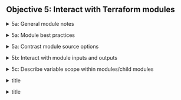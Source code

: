 ## Objective 5: Interact with Terraform modules

<p>
<details><summary>5a: General module notes </summary>
<p>

- What the hell is a module:
    - A Terraform module is a set of Terraform configuration files in a single directory. Even a simple configuration consisting of a single directory with one or more `.tf` files is a module.

- Terraform commands will only directly use the configuration files in one directory, which is usually the current working directory.
<br>

- What are they used for:
    - Organize configuration
    - Encapsulate configuration - Encapsulation can help prevent unintended consequences, such as a change to one part of your configuration accidentally causing changes to other infrastructure
    - Re-use configuration
    - Provide consistency and ensure best practices
    - Self service - Modules make your configuration easier for other teams to use. 

</details>

<p>
<details><summary>5a: Module best practices </summary>
<p>

- Name your provider `terraform-<PROVIDER>-<NAME>`. You must follow this convention in order to publish to the Terraform Cloud or Terraform Enterprise module registries
- Start writing your configuration with modules in mind.
- Use local modules to organize and encapsulate your code. 
- Use the public Terraform Registry to find useful modules. 
- Publish and share modules with your team.
</details>

<p>
<details><summary> 5a: Contrast module source options </summary>
<p>

- Find modules: Verified modules are reviewed by HashiCorp to ensure stability and compatibility. Every page on the registry has a search field for finding modules.
- Using modules: The syntax for specifying a registry module is `<NAMESPACE>/<NAME>/<PROVIDER>`. For example: `hashicorp/consul/aws.` 
- Private Registry Module Sources: Private registry modules have source strings of the form `<HOSTNAME>/<NAMESPACE>/<NAME>/<PROVIDER>`. This is the same format as the public registry, but with an added hostname prefix.
</details>

<p>
<details><summary> 5b: Interact with module inputs and outputs </summary>
<p>

- Because calling a module cannot access their attributes directly. The child module can declare output values to export certain values to be accessed by the calling module. 
    - You could output a value called `instance_ids` then reference it using: `module.servers.instance_ids`

<br>

- Input: Using input variables with modules is similar to using variables in any Terraform configuration. 
- Output: Reference the output values using: `module.MODULE_NAME.OUTPUT_NAME`. You need to create an output in the root module and set it to the modules output. 
Something like this: 
```terraform
output "vpc_public_subnets" {
  description = "IDs of the VPC's public subnets"
  value       = module.vpc.public_subnets
}
```
- When using a new module for the first time, you must run either `terraform init` or `terraform get` to install the module. When you run these commands, Terraform will install any new modules in the `.terraform/modules` directory
</details>


<p>
<details><summary> 5c: Describe variable scope within modules/child modules </summary>
<p>

- The label after the `variable` keyword is a name for the variable, which must be unique among all variables in the same module. 
- Optional arguments:
    - default: default value will be used if no value is set when calling the module or running Terraform.
    - type: allows you to restrict the type of value that will be accepted as the value for a variable. (sting, number, bool)
    - description: this specifies the input variable's documentation
    - validation: a block to define validation rules, usually in addition to type constraints.
    - sensitive: limits Terraform UI output when the variable is used in configuration. (plan / apply)
    - nullable: specify if the variable can be null within the module.

- TF loads variables in this order:

    - Environment variables
    - The `terraform.tfvars` file, if present.
    - The `terraform.tfvars.json` file, if present.
    - Any `*.auto.tfvars` or `*.auto.tfvars.json` files, processed in lexical order of their filenames.
    - Any `-var` and `-var-file` options on the command line, in the order they are provided. (This includes variables set by a Terraform Cloud workspace.)

on this page now: https://developer.hashicorp.com/terraform/language/modules/syntax

</details>



<p>
<details><summary> title </summary>
<p>

</details>


<p>
<details><summary> title </summary>
<p>

</details>



